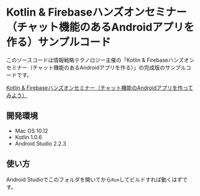 # Kotlin & Firebaseハンズオンセミナー（チャット機能のあるAndroidアプリを作る）サンプルコード

このソースコードは情報戦略テクノロジー主催の「Kotlin & Firebaseハンズオンセミナー（チャット機能のあるAndroidアプリを作る）」の完成版のサンプルコードです。

<a href="http://is-tech-labo.com/seminar/kotlin_firebase/" target="_blank">Kotlin & Firebaseハンズオンセミナー（チャット機能のAndroidアプリを作ってみよう）</a>

## 開発環境

- Mac OS 10.12
- Kotlin 1.0.6
- Android Studio 2.2.3

## 使い方

Android Studioでこのフォルダを開いてから`Run`してビルドすれば動くはずです。